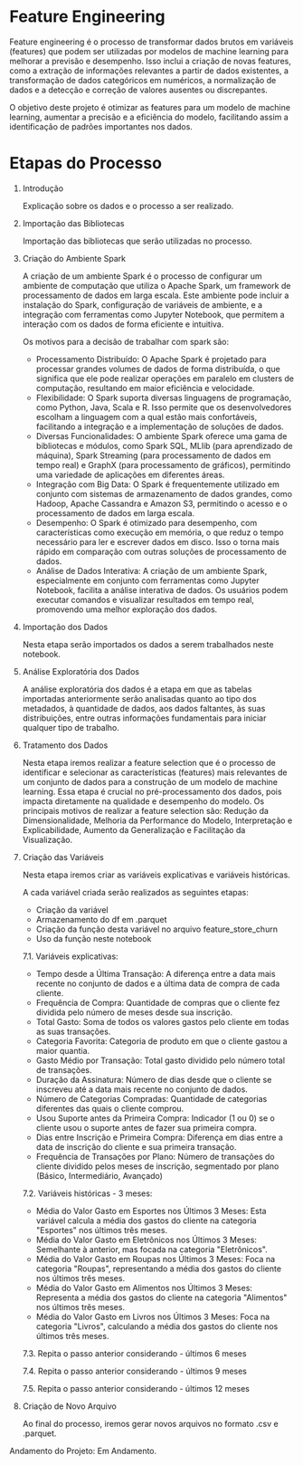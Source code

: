 # Feature Engineering 

Feature engineering é o processo de transformar dados brutos em variáveis (features) que podem ser utilizadas por modelos de machine learning para melhorar a previsão e desempenho. Isso inclui a criação de novas features, como a extração de informações relevantes a partir de dados existentes, a transformação de dados categóricos em numéricos, a normalização de dados e a detecção e correção de valores ausentes ou discrepantes.

O objetivo deste projeto é otimizar as features para um modelo de machine learning, aumentar a precisão e a eficiência do modelo, facilitando assim a identificação de padrões importantes nos dados.

# Etapas do Processo
1. Introdução

   Explicação sobre os dados e o processo a ser realizado.
    
3. Importação das Bibliotecas

   Importação das bibliotecas que serão utilizadas no processo.
    
4. Criação do Ambiente Spark

   A criação de um ambiente Spark é o processo de configurar um ambiente de computação que utiliza o Apache Spark, um framework de processamento de dados em larga escala. Este ambiente pode incluir a instalação do Spark, configuração de variáveis de ambiente, e a integração com ferramentas como Jupyter Notebook, que permitem a interação com os dados de forma eficiente e intuitiva.

   Os motivos para a decisão de trabalhar com spark são:
    
    * Processamento Distribuído: O Apache Spark é projetado para processar grandes volumes de dados de forma distribuída, o que significa que ele pode realizar operações em paralelo em clusters de computação, resultando em maior eficiência e velocidade.
    *  Flexibilidade: O Spark suporta diversas linguagens de programação, como Python, Java, Scala e R. Isso permite que os desenvolvedores escolham a linguagem com a qual estão mais confortáveis, facilitando a integração e a implementação de soluções de dados.
    * Diversas Funcionalidades: O ambiente Spark oferece uma gama de bibliotecas e módulos, como Spark SQL, MLlib (para aprendizado de máquina), Spark Streaming (para processamento de dados em tempo real) e GraphX (para processamento de gráficos), permitindo uma variedade de aplicações em diferentes áreas.
    * Integração com Big Data: O Spark é frequentemente utilizado em conjunto com sistemas de armazenamento de dados grandes, como Hadoop, Apache Cassandra e Amazon S3, permitindo o acesso e o processamento de dados em larga escala.
    * Desempenho: O Spark é otimizado para desempenho, com características como execução em memória, o que reduz o tempo necessário para ler e escrever dados em disco. Isso o torna mais rápido em comparação com outras soluções de processamento de dados.
    * Análise de Dados Interativa: A criação de um ambiente Spark, especialmente em conjunto com ferramentas como Jupyter Notebook, facilita a análise interativa de dados. Os usuários podem executar comandos e visualizar resultados em tempo real, promovendo uma melhor exploração dos dados.        
    
6. Importação dos Dados

   Nesta etapa serão importados os dados a serem trabalhados neste notebook.
    
8. Análise Exploratória dos Dados

   A análise exploratória dos dados é a etapa em que as tabelas importadas anteriormente serão analisadas quanto ao tipo dos metadados, à quantidade de dados, aos dados faltantes, às suas distribuições, entre outras informações fundamentais para iniciar qualquer tipo de trabalho.
    
10. Tratamento dos Dados

    Nesta etapa iremos realizar a feature selection que é o processo de identificar e selecionar as características (features) mais relevantes de um conjunto de dados para a construção de um modelo de machine learning. Essa etapa é crucial no pré-processamento dos dados, pois impacta diretamente na qualidade e desempenho do modelo. Os principais motivos de realizar a feature selection são: Redução da Dimensionalidade, Melhoria da Performance do Modelo, Interpretação e Explicabilidade, Aumento da Generalização e Facilitação da Visualização.

12. Criação das Variáveis

    Nesta etapa iremos criar as variáveis explicativas e variáveis históricas.

    A cada variável criada serão realizados as seguintes etapas:

    * Criação da variável
    * Armazenamento do df em .parquet
    * Criação da função desta variável no arquivo feature_store_churn
    * Uso da função neste notebook
    
    7.1. Variáveis explicativas:

    * Tempo desde a Última Transação: A diferença entre a data mais recente no conjunto de dados e a última data de compra de cada cliente.
    * Frequência de Compra: Quantidade de compras que o cliente fez dividida pelo número de meses desde sua inscrição.
    * Total Gasto: Soma de todos os valores gastos pelo cliente em todas as suas transações.
    * Categoria Favorita: Categoria de produto em que o cliente gastou a maior quantia.
    * Gasto Médio por Transação: Total gasto dividido pelo número total de transações.
    * Duração da Assinatura: Número de dias desde que o cliente se inscreveu até a data mais recente no conjunto de dados.
    * Número de Categorias Compradas: Quantidade de categorias diferentes das quais o cliente comprou.
    * Usou Suporte antes da Primeira Compra: Indicador (1 ou 0) se o cliente usou o suporte antes de fazer sua primeira compra.
    * Dias entre Inscrição e Primeira Compra: Diferença em dias entre a data de inscrição do cliente e sua primeira transação.
    * Frequência de Transações por Plano: Número de transações do cliente dividido pelos meses de inscrição, segmentado por plano (Básico, Intermediário, Avançado)

    7.2. Variáveis históricas - 3 meses:
    
    * Média do Valor Gasto em Esportes nos Últimos 3 Meses: Esta variável calcula a média dos gastos do cliente na categoria "Esportes" nos últimos três meses.
    * Média do Valor Gasto em Eletrônicos nos Últimos 3 Meses: Semelhante à anterior, mas focada na categoria "Eletrônicos".
    * Média do Valor Gasto em Roupas nos Últimos 3 Meses: Foca na categoria "Roupas", representando a média dos gastos do cliente nos últimos três meses.
    * Média do Valor Gasto em Alimentos nos Últimos 3 Meses: Representa a média dos gastos do cliente na categoria "Alimentos" nos últimos três meses.
    * Média do Valor Gasto em Livros nos Últimos 3 Meses: Foca na categoria "Livros", calculando a média dos gastos do cliente nos últimos três meses.

    7.3. Repita o passo anterior considerando - últimos 6 meses
   
    7.4. Repita o passo anterior considerando - últimos 9 meses
   
    7.5. Repita o passo anterior considerando - últimos 12 meses

14. Criação de Novo Arquivo

    Ao final do processo, iremos gerar novos arquivos no formato .csv e .parquet.

Andamento do Projeto: Em Andamento.
